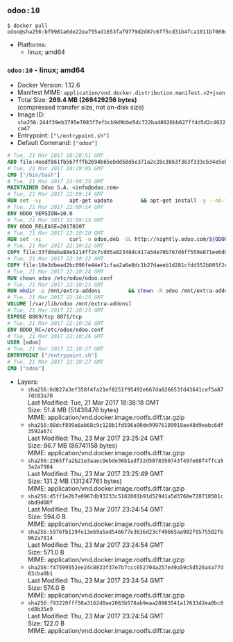 ## `odoo:10`

```console
$ docker pull odoo@sha256:bf9981a6de22ea755ad1653faf9779d2d87c6ff5cd31b4fca1011b7060dbc2d2
```

-	Platforms:
	-	linux; amd64

### `odoo:10` - linux; amd64

-	Docker Version: 1.12.6
-	Manifest MIME: `application/vnd.docker.distribution.manifest.v2+json`
-	Total Size: **269.4 MB (269429256 bytes)**  
	(compressed transfer size, not on-disk size)
-	Image ID: `sha256:244f39eb3795e7083f7efbcb9d9bbe5dc722ba48026bb627ff4d5d2c4022ca47`
-	Entrypoint: `["\/entrypoint.sh"]`
-	Default Command: `["odoo"]`

```dockerfile
# Tue, 21 Mar 2017 18:28:51 GMT
ADD file:4eedf861fb567fffb2694b65ebdd58d5e371a2c28c3863f363f333cb34e5eb7b in / 
# Tue, 21 Mar 2017 18:29:05 GMT
CMD ["/bin/bash"]
# Tue, 21 Mar 2017 22:08:35 GMT
MAINTAINER Odoo S.A. <info@odoo.com>
# Tue, 21 Mar 2017 22:09:14 GMT
RUN set -x;         apt-get update         && apt-get install -y --no-install-recommends             ca-certificates             curl             node-less             python-gevent             python-pip             python-renderpm             python-support             python-watchdog         && curl -o wkhtmltox.deb -SL http://nightly.odoo.com/extra/wkhtmltox-0.12.1.2_linux-jessie-amd64.deb         && echo '40e8b906de658a2221b15e4e8cd82565a47d7ee8 wkhtmltox.deb' | sha1sum -c -         && dpkg --force-depends -i wkhtmltox.deb         && apt-get -y install -f --no-install-recommends         && apt-get purge -y --auto-remove -o APT::AutoRemove::RecommendsImportant=false -o APT::AutoRemove::SuggestsImportant=false npm         && rm -rf /var/lib/apt/lists/* wkhtmltox.deb         && pip install psycogreen==1.0
# Tue, 21 Mar 2017 22:09:14 GMT
ENV ODOO_VERSION=10.0
# Tue, 21 Mar 2017 22:09:15 GMT
ENV ODOO_RELEASE=20170207
# Tue, 21 Mar 2017 22:10:20 GMT
RUN set -x;         curl -o odoo.deb -SL http://nightly.odoo.com/${ODOO_VERSION}/nightly/deb/odoo_${ODOO_VERSION}.${ODOO_RELEASE}_all.deb         && echo '5d2fb0cc03fa0795a7b2186bb341caa74d372e82 odoo.deb' | sha1sum -c -         && dpkg --force-depends -i odoo.deb         && apt-get update         && apt-get -y install -f --no-install-recommends         && rm -rf /var/lib/apt/lists/* odoo.deb
# Tue, 21 Mar 2017 22:10:22 GMT
COPY file:33fddeba88e5214ff2c7cd05a02348dc417a5de70b767d6ff559e871ee6d046a in / 
# Tue, 21 Mar 2017 22:10:22 GMT
COPY file:18e3dbead2bc096fe44ef1cfaa2a6e8dc1b27daeeb1d281cfdd552b805f2e767 in /etc/odoo/ 
# Tue, 21 Mar 2017 22:10:24 GMT
RUN chown odoo /etc/odoo/odoo.conf
# Tue, 21 Mar 2017 22:10:25 GMT
RUN mkdir -p /mnt/extra-addons         && chown -R odoo /mnt/extra-addons
# Tue, 21 Mar 2017 22:10:25 GMT
VOLUME [/var/lib/odoo /mnt/extra-addons]
# Tue, 21 Mar 2017 22:10:25 GMT
EXPOSE 8069/tcp 8071/tcp
# Tue, 21 Mar 2017 22:10:26 GMT
ENV ODOO_RC=/etc/odoo/odoo.conf
# Tue, 21 Mar 2017 22:10:26 GMT
USER [odoo]
# Tue, 21 Mar 2017 22:10:27 GMT
ENTRYPOINT ["/entrypoint.sh"]
# Tue, 21 Mar 2017 22:10:27 GMT
CMD ["odoo"]
```

-	Layers:
	-	`sha256:6d827a3ef358f4fa21ef8251f95492e667da826653fd43641cef5a877dc03a70`  
		Last Modified: Tue, 21 Mar 2017 18:38:18 GMT  
		Size: 51.4 MB (51438476 bytes)  
		MIME: application/vnd.docker.image.rootfs.diff.tar.gzip
	-	`sha256:08dcf899a6ab68c9c128b1fd596a90de99976189919ae48d9eabc6df3592a67c`  
		Last Modified: Thu, 23 Mar 2017 23:25:24 GMT  
		Size: 86.7 MB (86741158 bytes)  
		MIME: application/vnd.docker.image.rootfs.diff.tar.gzip
	-	`sha256:2365ffa2b21e3aaec9ebde36b1adf32d5078350743f497e08f4ffca53a2a7984`  
		Last Modified: Thu, 23 Mar 2017 23:25:49 GMT  
		Size: 131.2 MB (131247761 bytes)  
		MIME: application/vnd.docker.image.rootfs.diff.tar.gzip
	-	`sha256:d5ff1e2b7e0967db93233c5182001b91d52941a5d3760e720710501cabd9d00f`  
		Last Modified: Thu, 23 Mar 2017 23:24:54 GMT  
		Size: 594.0 B  
		MIME: application/vnd.docker.image.rootfs.diff.tar.gzip
	-	`sha256:5976fb119fe13e69a5ad546677e3636d23cf49665aa982f8575502fb862a7814`  
		Last Modified: Thu, 23 Mar 2017 23:24:54 GMT  
		Size: 571.0 B  
		MIME: application/vnd.docker.image.rootfs.diff.tar.gzip
	-	`sha256:f47599552ee24c8833f37e7b7ccc652704a257e49a59c5d526a4a77d03cba0b1`  
		Last Modified: Thu, 23 Mar 2017 23:24:54 GMT  
		Size: 574.0 B  
		MIME: application/vnd.docker.image.rootfs.diff.tar.gzip
	-	`sha256:f93220fff58a3162d0ae2063b578ab9eaa28963541a17633d2ea0bc8cd8b35e9`  
		Last Modified: Thu, 23 Mar 2017 23:24:54 GMT  
		Size: 122.0 B  
		MIME: application/vnd.docker.image.rootfs.diff.tar.gzip
